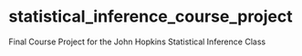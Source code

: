 # statistical_inference_course_project
Final Course Project for the John Hopkins Statistical Inference Class

